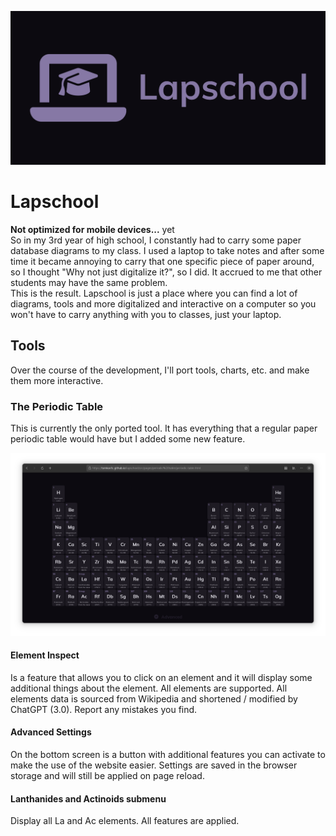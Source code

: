 ![periodic-table.png](.github/banner.png)

# Lapschool
**Not optimized for mobile devices...** yet
<br>
So in my 3rd year of high school, I constantly had to carry
                        some paper database diagrams to my class. I used a laptop to take notes and after some time it
                        became annoying to carry that one specific piece of paper around, so I thought "Why not just
                        digitalize it?", so I did. It accrued to me that other students may have the same problem.
                        <br>
                        This is the result. Lapschool is just a place where you can find a lot of diagrams, tools and more 
                        digitalized and interactive on a computer so you won't have to carry anything with you to classes,
                        just your laptop.
## Tools
Over the course of the development, I'll port tools, charts, etc. and make them more interactive.
<br>
### The Periodic Table
This is currently the only ported tool. It has everything that a regular paper periodic table would have but I added some new feature.
<br>

![periodic-table.png](.github/periodic-table.png)
#### Element Inspect
Is a feature that allows you to click on an element and it will display some additional things about the element. All elements are supported. All elements data is sourced from Wikipedia and shortened / modified by ChatGPT (3.0). Report any mistakes you find.


#### Advanced Settings
On the bottom screen is a button with additional features you can activate to make the use of the website easier. Settings are saved in the browser storage and will still be applied on page reload.

#### Lanthanides and Actinoids submenu
Display all La and Ac elements. All features are applied.
